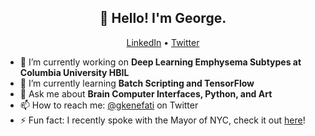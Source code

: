 <h2 align="center">👋 Hello! I'm George.</h2>
<p align="center">
<!  <a href="https://google.com"><!Blog</a>
  <a href="https://www.linkedin.com/in/george-kenefati/">LinkedIn</a> •
  <a href="https://twitter.com/gkenefati">Twitter</a>
</p>


- 🔭  I’m currently working on **Deep Learning Emphysema Subtypes at Columbia University HBIL**
- 🌱  I’m currently learning **Batch Scripting and TensorFlow**
- 💬  Ask me about **Brain Computer Interfaces, Python, and Art**
- 📫  How to reach me: [@gkenefati](https://twitter.com/gkenefati) on Twitter
- ⚡  Fun fact: I recently spoke with the Mayor of NYC, check it out [here](https://youtu.be/o_YdFNFyBOs?t=1488)!

